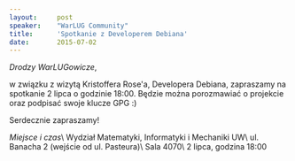 ```yaml
---
layout:     post
speaker:    "WarLUG Community"
title:      'Spotkanie z Developerem Debiana'
date:       2015-07-02
---
```


_Drodzy WarLUGowicze_,

w związku z wizytą Kristoffera Rose'a, Developera Debiana, zapraszamy na
spotkanie 2 lipca o godzinie 18:00. Będzie można porozmawiać o projekcie oraz
podpisać swoje klucze GPG :) 

Serdecznie zapraszamy!

_Miejsce i czas_\\
Wydział Matematyki, Informatyki i Mechaniki UW\\
ul. Banacha 2 (wejście od ul. Pasteura)\\
Sala 4070\\
2 lipca, godzina 18:00
